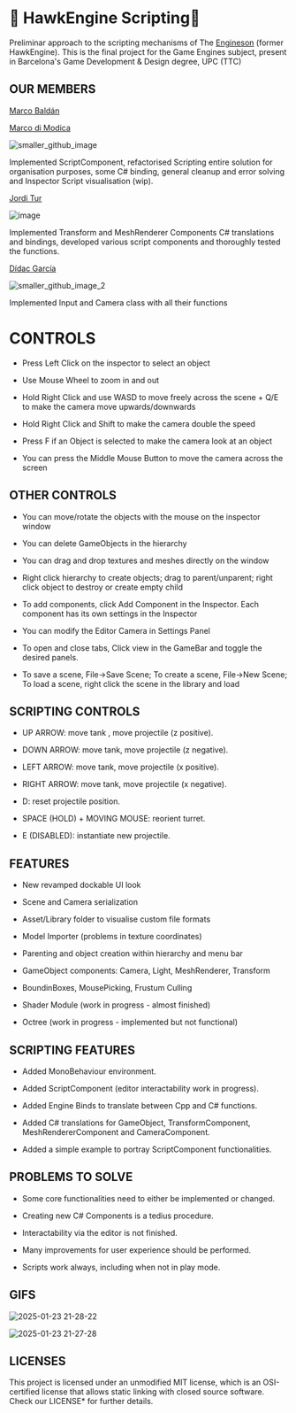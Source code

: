 
# 🦅 HawkEngine Scripting🦅 #

Preliminar approach to the scripting mechanisms of The [Engineson](https://github.com/CITM-UPC-GameEngines-2024-BCN/HawkEngine/blob/scripting.05) (former HawkEngine). This is the final project for the Game Engines subject, present in Barcelona's Game Development & Design degree, UPC (TTC)

## OUR MEMBERS ##

[Marco Baldán](https://github.com/Marco-v-BaldanII)

[Marco di Modica](https://github.com/MarcoDiModica)

![smaller_github_image](https://github.com/user-attachments/assets/f955f5f8-faa2-436e-9f16-2e8abad89754)

Implemented ScriptComponent, refactorised Scripting entire solution for organisation purposes, some C# binding, general cleanup and error solving and Inspector Script visualisation (wip).

[Jordi Tur](https://github.com/Jordopol) 

![image](https://github.com/user-attachments/assets/cb62d16b-1dcb-485c-a54f-875e61abd02d)

Implemented Transform and MeshRenderer Components C# translations and bindings, developed various script components and thoroughly tested the functions.

[Dídac García](https://github.com/D1dii)

![smaller_github_image_2](https://github.com/user-attachments/assets/8b41f1d5-24c7-457c-9e1d-c0de226f629f)

Implemented Input and Camera class with all their functions

# CONTROLS #

- Press Left Click on the inspector to select an object

- Use Mouse Wheel to zoom in and out

- Hold Right Click and use WASD to move freely across the scene + Q/E to make the camera move upwards/downwards

- Hold Right Click and Shift to make the camera double the speed

- Press F if an Object is selected to make the camera look at an object

- You can press the Middle Mouse Button to move the camera across the screen

## OTHER CONTROLS ##

- You can move/rotate the objects with the mouse on the inspector window

- You can delete GameObjects in the hierarchy

- You can drag and drop textures and meshes directly on the window

- Right click hierarchy to create objects; drag to parent/unparent; right click object to destroy or create empty child

- To add components, click Add Component in the Inspector. Each component has its own settings in the Inspector

- You can modify the Editor Camera in Settings Panel

- To open and close tabs, Click view in the GameBar and toggle the desired panels.

- To save a scene, File->Save Scene; To create a scene, File->New Scene; To load a scene, right click the scene in the library and load

## SCRIPTING CONTROLS ##

- UP ARROW: move tank , move projectile (z positive).

- DOWN ARROW: move tank, move projectile (z negative).

- LEFT ARROW: move tank, move projectile (x positive).

- RIGHT ARROW: move tank, move projectile (x negative).

- D: reset projectile position.

- SPACE (HOLD) + MOVING MOUSE: reorient turret.

- E (DISABLED): instantiate new projectile.

## FEATURES ##

- New revamped dockable UI look

- Scene and Camera serialization

- Asset/Library folder to visualise custom file formats

- Model Importer (problems in texture coordinates)

- Parenting and object creation within hierarchy and menu bar

- GameObject components: Camera, Light, MeshRenderer, Transform

- BoundinBoxes, MousePicking, Frustum Culling

- Shader Module (work in progress - almost finished)

- Octree (work in progress - implemented but not functional)

## SCRIPTING FEATURES ##

- Added MonoBehaviour environment.

- Added ScriptComponent (editor interactability work in progress).

- Added Engine Binds to translate between Cpp and C# functions.

- Added C# translations for GameObject, TransformComponent, MeshRendererComponent and CameraComponent.

- Added a simple example to portray ScriptComponent functionalities.

## PROBLEMS TO SOLVE ##

- Some core functionalities need to either be implemented or changed.

- Creating new C# Components is a tedius procedure.

- Interactability via the editor is not finished.

- Many improvements for user experience should be performed.

- Scripts work always, including when not in play mode.

## GIFS ##

![2025-01-23 21-28-22](https://github.com/user-attachments/assets/54af0e23-5aab-4898-b67d-9209790702b7)

![2025-01-23 21-27-28](https://github.com/user-attachments/assets/854108ad-ce55-4fe8-a15a-e2accf9d0589)

## LICENSES ##

This project is licensed under an unmodified MIT license, which is an OSI-certified license that allows static linking 
with closed source software. Check our LICENSE* for further details.
